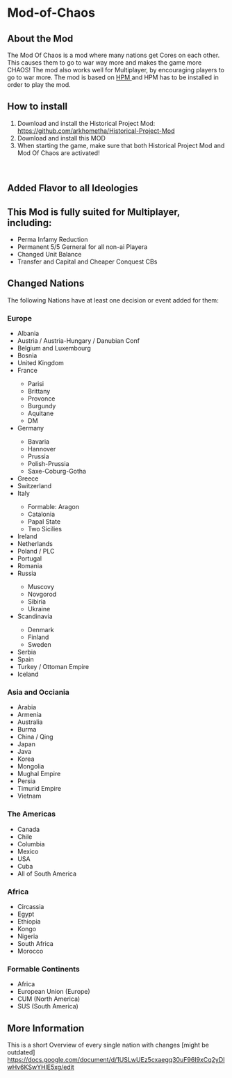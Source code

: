 # Mod-of-Chaos


<h2>
About the Mod
</h2>

The Mod Of Chaos is a mod where many nations get Cores on each other. This causes them to go to war way more and makes the game more CHAOS! 
The mod also works well for Multiplayer, by encouraging players to go to war more. The mod is based on 
<a href="https://github.com/arkhometha/Historical-Project-Mod"> HPM  </a> and HPM has to be installed in order to play the mod.
<br>

<h2> 
  How to install
</h2>
<ol>
  <li> Download and install the Historical Project Mod: <a href="https://github.com/arkhometha/Historical-Project-Mod"> https://github.com/arkhometha/Historical-Project-Mod </a> </li>
  <li> Download and install this MOD </li>
  <li> When starting the game, make sure that both  Historical Project Mod and Mod Of Chaos are activated! </li>
</ol>

<br>
<h2>
  Added Flavor to all Ideologies
</h2>
<h2>
  This Mod is fully suited for Multiplayer, including:
</h2>
<ul>
<li> Perma Infamy Reduction </li>
<li> Permanent 5/5 Gerneral for all non-ai Playera </li>
<li> Changed Unit Balance</li>
<li> Transfer and Capital and Cheaper Conquest CBs</li>
</ul>


<h2>
  Changed Nations
</h2>
The following Nations have at least one decision or event added for them:
<h3>
  Europe
</h3>
<ul>
  <li> Albania </li>
  <li> Austria / Austria-Hungary / Danubian Conf  </li>
  <li> Belgium and Luxembourg </li>
  <li> Bosnia </li>
  <li> United Kingdom  </li>
  <li> France  </li>
  <ul>
  <li> Parisi </li>
  <li> Brittany </li>
  <li> Provonce </li>
  <li> Burgundy </li>
  <li> Aquitane </li>
  <li> DM </li>
  </ul>
  <li> Germany  </li>
  <ul>
  <li> Bavaria  </li>
  <li> Hannover  </li>
  <li> Prussia </li>
  <li> Polish-Prussia </li>
  <li>Saxe-Coburg-Gotha</li>
  </ul>
  <li> Greece  </li>
  <li> Switzerland  </li>
  <li> Italy  </li>
  <ul>
  <li> Formable: Aragon  </li>
  <li> Catalonia  </li>
  <li> Papal State  </li>
  <li> Two Sicilies  </li>
  </ul>
  <li> Ireland </li>
  <li> Netherlands  </li>
  <li> Poland / PLC </li>
  <li> Portugal  </li>
  <li> Romania  </li>
  <li> Russia  </li>
  <ul>
    <li> Muscovy </li>
    <li> Novgorod </li>
    <li> Sibiria </li> 
    <li> Ukraine  </li>
  </ul>
  <li> Scandinavia  </li>
  <ul>
  <li> Denmark  </li>
  <li> Finland  </li>
  <li> Sweden  </li>
  </ul>
  <li> Serbia </li>
  <li> Spain  </li>
  <li> Turkey / Ottoman Empire  </li>
  <li> Iceland </li>
</ul>



<h3> Asia and Occiania</h3>
<ul>
  <li> Arabia  </li>
  <li> Armenia  </li>
  <li> Australia  </li>
  <li> Burma  </li>
  <li> China / Qing </li>
  <li> Japan  </li>
  <li> Java  </li>
  <li> Korea </li>
  <li> Mongolia  </li>
  <li> Mughal Empire  </li>
  <li> Persia  </li>
  <li> Timurid Empire  </li>
  <li> Vietnam </li>
</ul>

<h3> The Americas </h3>
<ul>
<li> Canada  </li>
<li> Chile  </li> 
<li> Columbia </li>
<li> Mexico  </li>
<li> USA  </li>
<li> Cuba  </li>
<li> All of South America  </li>
</ul>

<h3> Africa </h3>
<ul>
<li> Circassia  </li>
<li> Egypt  </li>
<li> Ethiopia  </li>
<li> Kongo  </li>
<li> Nigeria  </li>
<li> South Africa  </li>
<li>Morocco</li>
</ul>

<h3> Formable Continents </h3>
<ul>
<li> Africa </li>
<li> European Union (Europe) </li>
<li> CUM (North America) </li>
<li> SUS (South America)  </li>
</ul>


<h2> 
  More Information
</h2>
<p>
  This is a short Overview of every single nation with changes [might be outdated] <br>
  <a href="https://docs.google.com/document/d/1USLwUEz5cxaegq30uF96I9xCq2yDIwHv6KSwYHlE5xg/edit">https://docs.google.com/document/d/1USLwUEz5cxaegq30uF96I9xCq2yDIwHv6KSwYHlE5xg/edit</a>
</p>




